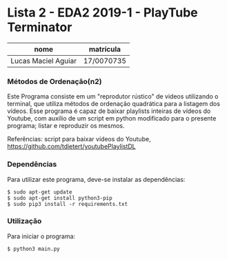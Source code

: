 # Lista 2 - EDA2 2019-1 - PlayTube Terminator

nome | matrícula
-|-
Lucas Maciel Aguiar | 17/0070735

### Métodos de Ordenação(n2)
Este Programa consiste em um "reprodutor rústico" de videos utilizando o terminal, que utiliza métodos de ordenação quadrática para a listagem dos vídeos. Esse programa é capaz de baixar playlists inteiras de vídeos do Youtube, com auxilio de um script em python modificado para o presente programa; listar e reproduzir os mesmos.

Referências: script para baixar vídeos do Youtube, https://github.com/tdietert/youtubePlaylistDL

### Dependências
Para utilizar este programa, deve-se instalar as dependências:

    $ sudo apt-get update
    $ sudo apt-get install python3-pip
    $ sudo pip3 install -r requirements.txt

### Utilização
Para iniciar o programa:

    $ python3 main.py
